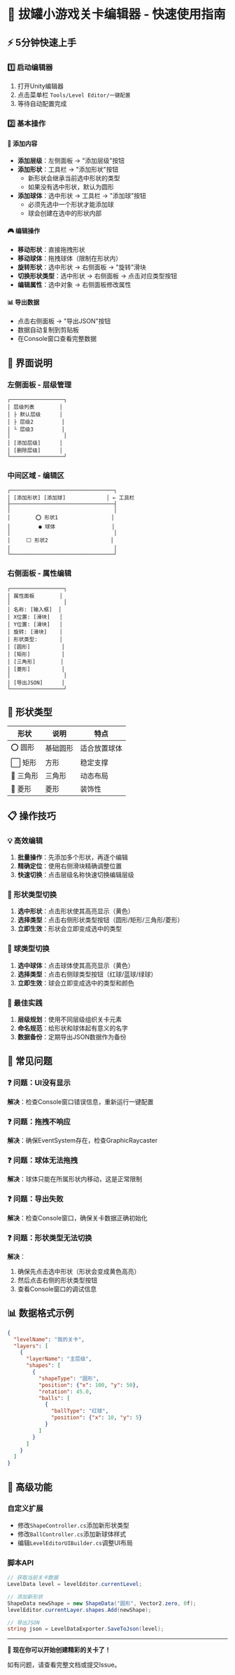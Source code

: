 # 🚀 拔罐小游戏关卡编辑器 - 快速使用指南

## ⚡ 5分钟快速上手

### 1️⃣ 启动编辑器
1. 打开Unity编辑器
2. 点击菜单栏 `Tools/Level Editor/一键配置`
3. 等待自动配置完成

### 2️⃣ 基本操作

#### 📝 添加内容
- **添加层级**：左侧面板 → "添加层级"按钮
- **添加形状**：工具栏 → "添加形状"按钮
  - 新形状会继承当前选中形状的类型
  - 如果没有选中形状，默认为圆形
- **添加球体**：选中形状 → 工具栏 → "添加球"按钮
  - 必须先选中一个形状才能添加球
  - 球会创建在选中的形状内部

#### 🎮 编辑操作
- **移动形状**：直接拖拽形状
- **移动球体**：拖拽球体（限制在形状内）
- **旋转形状**：选中形状 → 右侧面板 → "旋转"滑块
- **切换形状类型**：选中形状 → 右侧面板 → 点击对应类型按钮
- **编辑属性**：选中对象 → 右侧面板修改属性

#### 📊 导出数据
- 点击右侧面板 → "导出JSON"按钮
- 数据自动复制到剪贴板
- 在Console窗口查看完整数据

## 🎯 界面说明

### 左侧面板 - 层级管理
```
┌─────────────────┐
│ 层级列表        │
│ ├ 默认层级      │
│ ├ 层级2         │
│ └ 层级3         │
│                 │
│ [添加层级]      │
│ [删除层级]      │
└─────────────────┘
```

### 中间区域 - 编辑区
```
┌─────────────────────────────────┐
│ [添加形状] [添加球]             │ ← 工具栏
├─────────────────────────────────┤
│                                 │
│        ⭕ 形状1                 │
│         ● 球体                  │
│                                 │
│     ⬜ 形状2                    │
│                                 │
└─────────────────────────────────┘
```

### 右侧面板 - 属性编辑
```
┌─────────────────┐
│ 属性面板        │
│                 │
│ 名称: [输入框]  │
│ X位置: [滑块]   │
│ Y位置: [滑块]   │
│ 旋转: [滑块]    │
│ 形状类型:       │
│ [圆形]          │
│ [矩形]          │
│ [三角形]        │
│ [菱形]          │
│                 │
│ [导出JSON]      │
└─────────────────┘
```

## 🎨 形状类型

| 形状 | 说明 | 特点 |
|------|------|------|
| ⭕ 圆形 | 基础圆形 | 适合放置球体 |
| ⬜ 矩形 | 方形 | 稳定支撑 |
| 🔺 三角形 | 三角形 | 动态布局 |
| 💎 菱形 | 菱形 | 装饰性 |

## 📋 操作技巧

### 💡 高效编辑
1. **批量操作**：先添加多个形状，再逐个编辑
2. **精确定位**：使用右侧滑块精确调整位置
3. **快速切换**：点击层级名称快速切换编辑层级

### 🎯 形状类型切换
1. **选中形状**：点击形状使其高亮显示（黄色）
2. **选择类型**：点击右侧形状类型按钮（圆形/矩形/三角形/菱形）
3. **立即生效**：形状会立即变成选中的类型

### 🎯 球类型切换
1. **选中球体**：点击球体使其高亮显示（黄色）
2. **选择类型**：点击右侧球类型按钮（红球/蓝球/绿球）
3. **立即生效**：球会立即变成选中的类型和颜色

### 🎯 最佳实践
1. **层级规划**：使用不同层级组织关卡元素
2. **命名规范**：给形状和球体起有意义的名字
3. **数据备份**：定期导出JSON数据作为备份

## 🐛 常见问题

### ❓ 问题：UI没有显示
**解决**：检查Console窗口错误信息，重新运行一键配置

### ❓ 问题：拖拽不响应
**解决**：确保EventSystem存在，检查GraphicRaycaster

### ❓ 问题：球体无法拖拽
**解决**：球体只能在所属形状内移动，这是正常限制

### ❓ 问题：导出失败
**解决**：检查Console窗口，确保关卡数据正确初始化

### ❓ 问题：形状类型无法切换
**解决**：
1. 确保先点击选中形状（形状会变成黄色高亮）
2. 然后点击右侧的形状类型按钮
3. 查看Console窗口的调试信息

## 📊 数据格式示例

```json
{
  "levelName": "我的关卡",
  "layers": [
    {
      "layerName": "主层级",
      "shapes": [
        {
          "shapeType": "圆形",
          "position": {"x": 100, "y": 50},
          "rotation": 45.0,
          "balls": [
            {
              "ballType": "红球",
              "position": {"x": 10, "y": 5}
            }
          ]
        }
      ]
    }
  ]
}
```

## 🔧 高级功能

### 自定义扩展
- 修改`ShapeController.cs`添加新形状类型
- 修改`BallController.cs`添加新球体样式
- 编辑`LevelEditorUIBuilder.cs`调整UI布局

### 脚本API
```csharp
// 获取当前关卡数据
LevelData level = levelEditor.currentLevel;

// 添加新形状
ShapeData newShape = new ShapeData("圆形", Vector2.zero, 0f);
levelEditor.currentLayer.shapes.Add(newShape);

// 导出JSON
string json = LevelDataExporter.SaveToJson(level);
```

---

**🎉 现在你可以开始创建精彩的关卡了！**

如有问题，请查看完整文档或提交Issue。 
